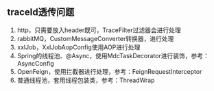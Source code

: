 ## traceId透传问题

1. http，只需要放入header既可，TraceFilter过滤器会进行处理
2. rabbitMQ，CustomMessageConverter转换器，进行处理
3. xxlJob，XxlJobAopConfig使用AOP进行处理
4. Spring的线程池、@Async，使用MdcTaskDecorator进行装饰，参考：AsyncConfig
5. OpenFeign，使用拦截器进行处理，参考：FeignRequestInterceptor
6. 普通线程池，套用线程包装类，参考：ThreadWrap